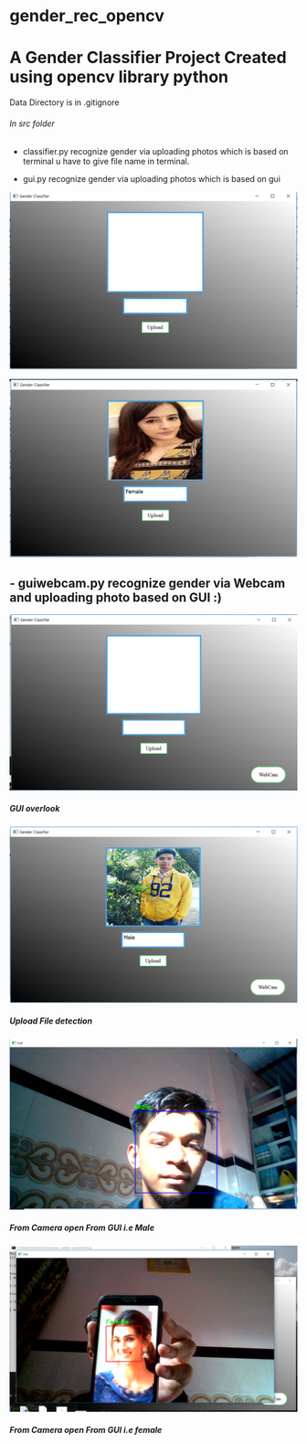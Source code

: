 # gender_rec_opencv
# A Gender Classifier Project Created using opencv library python
Data Directory is in .gitignore

###### In src folder 
- classifier.py recognize gender via uploading photos which is based on terminal
u have to give file name in terminal.

- gui.py recognize gender via uploading photos which is based on gui

![GUI](output/gender.PNG)

![GUI](output/3.PNG)

## - guiwebcam.py recognize gender via Webcam and uploading photo based on GUI :)

![GUI](output/gui.PNG)
##### GUI overlook

![GUI](output/upload.PNG)
##### Upload File detection

![GUI](output/Capture.PNG)
##### From Camera open From GUI i.e Male

![GUI](output/s.PNG)
##### From Camera open From GUI i.e female

